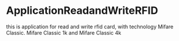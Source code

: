 # ApplicationReadandWriteRFID
this is application for read and write rfid card, with technology Mifare Classic. Mifare Classic 1k and Mifare Classic 4k
